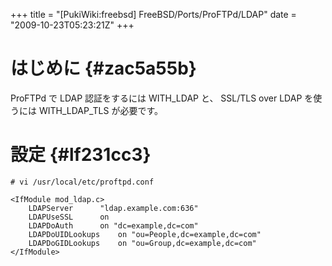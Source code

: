 +++
title = "[PukiWiki:freebsd] FreeBSD/Ports/ProFTPd/LDAP"
date = "2009-10-23T05:23:21Z"
+++


# はじめに  {#zac5a55b}
ProFTPd で LDAP 認証をするには WITH_LDAP と、 SSL/TLS over LDAP を使うには WITH_LDAP_TLS が必要です。

# 設定  {#lf231cc3}

```
# vi /usr/local/etc/proftpd.conf
```


```
<IfModule mod_ldap.c>
	LDAPServer		"ldap.example.com:636"
	LDAPUseSSL		on
	LDAPDoAuth		on "dc=example,dc=com"
	LDAPDoUIDLookups	on "ou=People,dc=example,dc=com"
	LDAPDoGIDLookups	on "ou=Group,dc=example,dc=com"
</IfModule>
```
